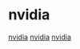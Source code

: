 # nvidia

[nvidia](https://github.com/m4rs-mt/ILGPU)
[nvidia](https://github.com/skiffos/SkiffOS)
[nvidia](https://github.com/pytorch/TensorRT)
